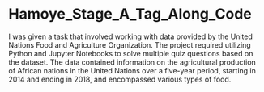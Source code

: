 # Hamoye_Stage_A_Tag_Along_Code
I was given a task that involved working with data provided by the United Nations Food and Agriculture Organization. The project required utilizing Python and Jupyter Notebooks to solve multiple quiz questions based on the dataset. The data contained information on the agricultural production of African nations in the United Nations over a five-year period, starting in 2014 and ending in 2018, and encompassed various types of food.
